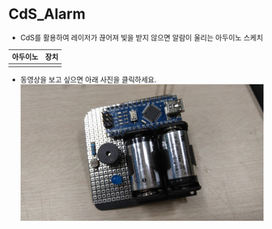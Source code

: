 # CdS_Alarm
* CdS를 활용하여 레이저가 끊어져 빛을 받지 않으면 알람이 울리는 아두이노 스케치

| 아두이노 | 장치 |
|:---------:|:---:|
|||



* 동영상을 보고 싶으면 아래 사진을 클릭하세요.
[![](https://raw.githubusercontent.com/mtinet/CdS_Alarm/master/20160622_100007.jpg)](https://youtu.be/utpzI7vkQwc)
